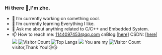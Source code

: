 ### Hi there 👋,I'm zhe.

- 🔭 I’m currently working on something cool.
- 🌱 I’m currently learning Everything I like.
- 💬 Ask me about anything related to C/C++ and Embedded System.
- 📫 How to reach me: 1144097453@qq.com
cnBlog:[[here](https://www.cnblogs.com/jannleo/)]
CSDN: [[here](https://blog.csdn.net/jannleo?spm=1000.2115.3001.5343)]
![](https://github-readme-stats.vercel.app/api?username=JannLeoe&show_icons=true&theme=transparent)
![Visitor Count](https://profile-counter.glitch.me/JannLeo/count.svg)
![Top Langs](https://github-readme-stats.vercel.app/api/top-langs/?username=JannLeo&layout=compact&theme=tokyonight)
![](https://github-readme-activity-graph.cyclic.app/graph?username=JannaLeo&theme=dracula)
You are my ![Visitor Count](https://profile-counter.glitch.me/wisdom-zhe/count.svg) visitor,Thank You!:kissing_heart::kissing_heart:
